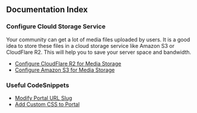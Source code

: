## Documentation Index


### Configure Clould Storage Service
Your community can get a lot of media files uploaded by users. It is a good idea to store these files in a cloud storage service like Amazon S3 or CloudFlare R2. This will help you to save your server space and bandwidth.
- [Configure CloudFlare R2 for Media Storage](configure-cloudflare-r2.md)
- [Configure Amazon S3 for Media Storage](configure-amazon-s3.md)


### Useful CodeSnippets

- [Modify Portal URL Slug](code-snippets.md#portal_slug)
- [Add Custom CSS to Portal](code-snippets.md#custom_css)
